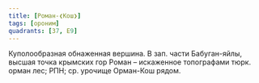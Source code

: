 ```yaml
---
title: [Роман-❮Кош❯]
tags: [ороним]
quadrants: [З7, Е9]
---
```


Куполообразная обнаженная вершина. В зап. части Бабуган-яйлы, высшая точка
крымских гор Роман – искаженное топографами тюрк. орман лес; РПН; ср. урочище
Орман-Кош рядом.
